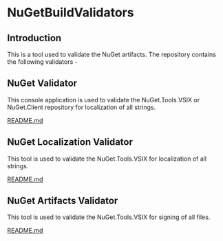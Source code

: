 # NuGetBuildValidators

## Introduction
This is a tool used to validate the NuGet artifacts. The repository contains the following validators - 

## NuGet Validator

This console application is used to validate the NuGet.Tools.VSIX or NuGet.Client repository for localization of all strings.

[README.md](https://github.com/mishra14/NuGetBuildValidators/tree/master/NuGetValidator)

## NuGet Localization Validator

This tool is used to validate the NuGet.Tools.VSIX for localization of all strings.

[README.md](https://github.com/mishra14/NuGetBuildValidators/tree/master/NuGetValidators.Localization)

## NuGet Artifacts Validator

This tool is used to validate the NuGet.Tools.VSIX for signing of all files.

[README.md](https://github.com/mishra14/NuGetBuildValidators/tree/master/NuGetValidators.Artifact)


